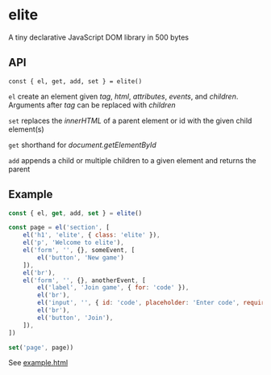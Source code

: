 # elite

A tiny declarative JavaScript DOM library in 500 bytes

## API

```
const { el, get, add, set } = elite()
```

`el` create an element given *tag*, *html*, *attributes*, *events*, and *children*. Arguments after *tag* can be replaced with *children*

`set` replaces the *innerHTML* of a parent element or id with the given child element(s)

`get` shorthand for *document.getElementById*

`add` appends a child or multiple children to a given element and returns the parent

## Example

```Javascript
const { el, get, add, set } = elite()

const page = el('section', [
    el('h1', 'elite', { class: 'elite' }),
    el('p', 'Welcome to elite'),
    el('form', '', {}, someEvent, [
        el('button', 'New game')
    ]),
    el('br'),
    el('form', '', {}, anotherEvent, [
        el('label', 'Join game', { for: 'code' }),
        el('br'),
        el('input', '', { id: 'code', placeholder: 'Enter code', required: true }),
        el('br'),
        el('button', 'Join'),
    ]),
])

set('page', page))
```

See [example.html](example.html)